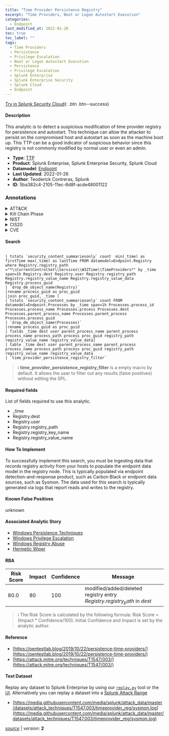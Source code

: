```yaml
---
title: "Time Provider Persistence Registry"
excerpt: "Time Providers, Boot or Logon Autostart Execution"
categories:
  - Endpoint
last_modified_at: 2022-01-26
toc: true
toc_label: ""
tags:
  - Time Providers
  - Persistence
  - Privilege Escalation
  - Boot or Logon Autostart Execution
  - Persistence
  - Privilege Escalation
  - Splunk Enterprise
  - Splunk Enterprise Security
  - Splunk Cloud
  - Endpoint
---
```




[Try in Splunk Security Cloud](https://www.splunk.com/en_us/cyber-security.html){: .btn .btn--success}

#### Description

This analytic is to detect a suspicious modification of time provider registry for persistence and autostart. This technique can allow the attacker to persist on the compromised host and autostart as soon as the machine boot up. This TTP can be a good indicator of suspicious behavior since this registry is not commonly modified by normal user or even an admin.

- **Type**: [TTP](https://github.com/splunk/security_content/wiki/Detection-Analytic-Types)
- **Product**: Splunk Enterprise, Splunk Enterprise Security, Splunk Cloud
- **Datamodel**: [Endpoint](https://docs.splunk.com/Documentation/CIM/latest/User/Endpoint)
- **Last Updated**: 2022-01-26
- **Author**: Teoderick Contreras, Splunk
- **ID**: 5ba382c4-2105-11ec-8d8f-acde48001122

### Annotations
<details>
  <summary>ATT&CK</summary>

<div markdown="1">

#### [ATT&CK](https://attack.mitre.org/)

| ID          | Technique   | Tactic         |
| ----------- | ----------- |--------------- |
| [T1547.003](https://attack.mitre.org/techniques/T1547/003/) | Time Providers | Persistence, Privilege Escalation |

| [T1547](https://attack.mitre.org/techniques/T1547/) | Boot or Logon Autostart Execution | Persistence, Privilege Escalation |

</div>
</details>


<details>
  <summary>Kill Chain Phase</summary>

<div markdown="1">

* Exploitation


</div>
</details>


<details>
  <summary>NIST</summary>

<div markdown="1">



</div>
</details>

<details>
  <summary>CIS20</summary>

<div markdown="1">



</div>
</details>

<details>
  <summary>CVE</summary>

<div markdown="1">


</div>
</details>


#### Search

```

| tstats `security_content_summariesonly` count  min(_time) as firstTime max(_time) as lastTime FROM datamodel=Endpoint.Registry where Registry.registry_path ="*\\CurrentControlSet\\Services\\W32Time\\TimeProviders*" by _time span=1h Registry.dest Registry.user Registry.registry_path Registry.registry_value_name Registry.registry_value_data Registry.process_guid 
| `drop_dm_object_name(Registry)` 
|rename process_guid as proc_guid 
|join proc_guid, _time [
| tstats `security_content_summariesonly` count FROM datamodel=Endpoint.Processes by _time span=1h Processes.process_id Processes.process_name Processes.process Processes.dest Processes.parent_process_name Processes.parent_process Processes.process_guid 
| `drop_dm_object_name(Processes)` 
|rename process_guid as proc_guid 
| fields _time dest user parent_process_name parent_process process_name process_path process proc_guid registry_path registry_value_name registry_value_data] 
| table _time dest user parent_process_name parent_process process_name process_path process proc_guid registry_path registry_value_name registry_value_data 
| `time_provider_persistence_registry_filter`
```

> :information_source:
> **time_provider_persistence_registry_filter** is a empty macro by default. It allows the user to filter out any results (false positives) without editing the SPL.



#### Required fields
List of fields required to use this analytic.
* _time
* Registry.dest
* Registry.user
* Registry.registry_path
* Registry.registry_key_name
* Registry.registry_value_name



#### How To Implement
To successfully implement this search, you must be ingesting data that records registry activity from your hosts to populate the endpoint data model in the registry node. This is typically populated via endpoint detection-and-response product, such as Carbon Black or endpoint data sources, such as Sysmon. The data used for this search is typically generated via logs that report reads and writes to the registry.
#### Known False Positives
unknown

#### Associated Analytic Story
* [Windows Persistence Techniques](/stories/windows_persistence_techniques)
* [Windows Privilege Escalation](/stories/windows_privilege_escalation)
* [Windows Registry Abuse](/stories/windows_registry_abuse)
* [Hermetic Wiper](/stories/hermetic_wiper)




#### RBA

| Risk Score  | Impact      | Confidence   | Message      |
| ----------- | ----------- |--------------|--------------|
| 80.0 | 80 | 100 | modified/added/deleted registry entry $Registry.registry_path$ in $dest$ |


> :information_source:
> The Risk Score is calculated by the following formula: Risk Score = (Impact * Confidence/100). Initial Confidence and Impact is set by the analytic author.


#### Reference

* [https://pentestlab.blog/2019/10/22/persistence-time-providers/](https://pentestlab.blog/2019/10/22/persistence-time-providers/)
* [https://attack.mitre.org/techniques/T1547/003/](https://attack.mitre.org/techniques/T1547/003/)



#### Test Dataset
Replay any dataset to Splunk Enterprise by using our [`replay.py`](https://github.com/splunk/attack_data#using-replaypy) tool or the [UI](https://github.com/splunk/attack_data#using-ui).
Alternatively you can replay a dataset into a [Splunk Attack Range](https://github.com/splunk/attack_range#replay-dumps-into-attack-range-splunk-server)

* [https://media.githubusercontent.com/media/splunk/attack_data/master/datasets/attack_techniques/T1547.003/timeprovider_reg/sysmon.log](https://media.githubusercontent.com/media/splunk/attack_data/master/datasets/attack_techniques/T1547.003/timeprovider_reg/sysmon.log)



[*source*](https://github.com/splunk/security_content/tree/develop/detections/endpoint/time_provider_persistence_registry.yml) \| *version*: **2**